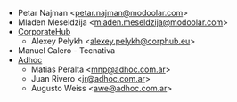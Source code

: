 - Petar Najman \<<petar.najman@modoolar.com>\>
- Mladen Meseldzija \<<mladen.meseldzija@modoolar.com>\>
- [CorporateHub](https://corporatehub.eu/)
  - Alexey Pelykh \<<alexey.pelykh@corphub.eu>\>
- Manuel Calero - Tecnativa
- [Adhoc](https://adhoc.com.ar/)
  - Matias Peralta \<<mnp@adhoc.com.ar>\>
  - Juan Rivero \<<jr@adhoc.com.ar>\>
  - Augusto Weiss \<<awe@adhoc.com.ar>\>
